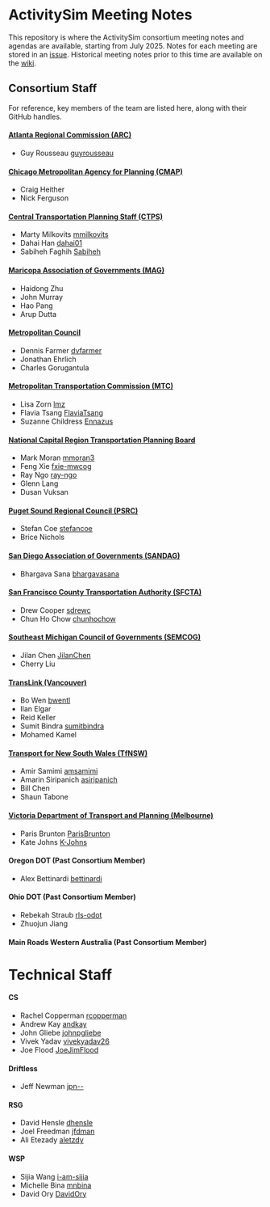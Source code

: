 # ActivitySim Meeting Notes

This repository is where the ActivitySim consortium meeting notes and agendas are available, 
starting from July 2025.  Notes for each meeting are stored in an [issue](https://github.com/ActivitySim/meeting-notes/issues).
Historical meeting notes prior to this time are available on the 
[wiki](https://github.com/ActivitySim/activitysim/wiki/Meeting-Notes). 


## Consortium Staff

For reference, key members of the team are listed here, along with their GitHub handles.

#### [Atlanta Regional Commission (ARC)](https://atlantaregional.org/)

- Guy Rousseau [guyrousseau](https://github.com/guyrousseau)

#### [Chicago Metropolitan Agency for Planning (CMAP)](https://www.cmap.illinois.gov/)

- Craig Heither
- Nick Ferguson

#### [Central Transportation Planning Staff (CTPS)](https://www.ctps.org)

- Marty Milkovits [mmilkovits](https://github.com/mmilkovits)
- Dahai Han [dahai01](https://github.com/dahai01)
- Sabiheh Faghih [Sabiheh](https://github.com/Sabiheh)

#### [Maricopa Association of Governments (MAG)](https://azmag.gov/)

- Haidong Zhu
- John Murray
- Hao Pang
- Arup Dutta

#### [Metropolitan Council](https://metrocouncil.org/)

- Dennis Farmer [dvfarmer](https://github.com/dvfarmer)
- Jonathan Ehrlich
- Charles Gorugantula

#### [Metropolitan Transportation Commission (MTC)](https://mtc.ca.gov/) 

- Lisa Zorn [lmz](https://github.com/lmz)
- Flavia Tsang [FlaviaTsang](https://github.com/FlaviaTsang)
- Suzanne Childress [Ennazus](https://github.com/Ennazus)

#### [National Capital Region Transportation Planning Board](https://www.mwcog.org/tpb/)

- Mark Moran [mmoran3](https://github.com/mmoran3)
- Feng Xie [fxie-mwcog](https://github.com/fxie-mwcog)
- Ray Ngo [ray-ngo](https://github.com/ray-ngo)
- Glenn Lang
- Dusan Vuksan

#### [Puget Sound Regional Council (PSRC)](https://www.psrc.org/)

- Stefan Coe [stefancoe](https://github.com/stefancoe)
- Brice Nichols

#### [San Diego Association of Governments (SANDAG)](https://www.sandag.org/)

- Bhargava Sana [bhargavasana](https://github.com/bhargavasana)

#### [San Francisco County Transportation Authority (SFCTA)](https://www.sfcta.org/) 

- Drew Cooper [sdrewc](https://github.com/sdrewc)
- Chun Ho Chow [chunhochow](https://github.com/chunhochow)

#### [Southeast Michigan Council of Governments (SEMCOG)](https://www.semcog.org/) 

- Jilan Chen [JilanChen](https://github.com/JilanChen)
- Cherry Liu

#### [TransLink (Vancouver)](https://www.translink.ca/)

- Bo Wen [bwentl](https://github.com/bwentl)
- Ilan Elgar
- Reid Keller
- Sumit Bindra [sumitbindra](https://github.com/sumitbindra)
- Mohamed Kamel

#### [Transport for New South Wales (TfNSW)](https://www.transport.nsw.gov.au)

- Amir Samimi [amsamimi](https://github.com/amsamimi)
- Amarin Siripanich [asiripanich](https://github.com/asiripanich)
- Bill Chen
- Shaun Tabone

#### [Victoria Department of Transport and Planning (Melbourne)](https://www.vic.gov.au/department-transport-and-planning)

- Paris Brunton [ParisBrunton](https://github.com/ParisBrunton)
- Kate Johns [K-Johns](https://github.com/K-Johns)

#### Oregon DOT (Past Consortium Member)

- Alex Bettinardi [bettinardi](https://github.com/bettinardi)

#### Ohio DOT (Past Consortium Member)

- Rebekah Straub [rls-odot](https://github.com/rls-odot)
- Zhuojun Jiang

#### Main Roads Western Australia (Past Consortium Member)

# Technical Staff

#### CS

- Rachel Copperman [rcopperman](https://github.com/rcopperman)
- Andrew Kay [andkay](https://github.com/andkay)
- John Gliebe [johnpgliebe](https://github.com/johnpgliebe)
- Vivek Yadav [vivekyadav26](https://github.com/vivekyadav26)
- Joe Flood [JoeJimFlood](https://github.com/JoeJimFlood)

#### Driftless

- Jeff Newman [jpn--](https://github.com/jpn--)

#### RSG

- David Hensle [dhensle](https://github.com/dhensle) 
- Joel Freedman [jfdman](https://github.com/jfdman)
- Ali Etezady [aletzdy](https://github.com/aletzdy) 

#### WSP

- Sijia Wang [i-am-sijia](https://github.com/i-am-sijia) 
- Michelle Bina [mnbina](https://github.com/mnbina)
- David Ory [DavidOry](https://github.com/DavidOry)

